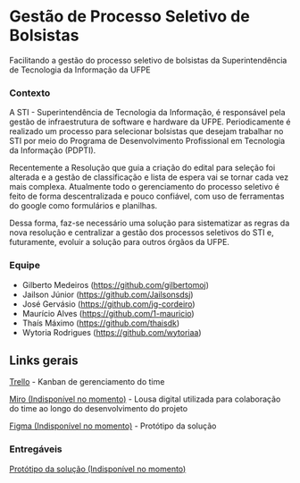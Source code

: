 # Gestão de Processo Seletivo de Bolsistas

Facilitando a gestão do processo seletivo de bolsistas da Superintendência de Tecnologia da Informação da UFPE

### Contexto
A STI - Superintendência de Tecnologia da Informação, é responsável pela gestão de infraestrutura de software e hardware da UFPE. Periodicamente é realizado um processo para selecionar bolsistas que desejam trabalhar no STI por meio do Programa de Desenvolvimento Profissional em Tecnologia da Informação (PDPTI).

Recentemente a Resolução que guia a criação do edital para seleção foi alterada e a gestão de classificação e lista de espera vai se tornar cada vez mais complexa. Atualmente todo o gerenciamento do processo seletivo é feito de forma descentralizada e pouco confiável, com uso de ferramentas do google como formulários e planilhas. 

Dessa forma, faz-se necessário uma solução para sistematizar as regras da nova resolução e centralizar a gestão dos processos seletivos do STI e, futuramente, evoluir a solução para outros órgãos da UFPE.

### Equipe
- Gilberto Medeiros (https://github.com/gilbertomoj)
- Jailson Júnior (https://github.com/Jailsonsdsj)
- José Gervásio (https://github.com/jg-cordeiro)
- Maurício Alves (https://github.com/1-mauricio)
- Thaís Máximo (https://github.com/thaisdk)
- Wytoria Rodrigues (https://github.com/wytoriaa)



## Links gerais

[Trello](https://trello.com/b/fOZGHQYS/sistematiza%C3%A7%C3%A3o-do-processo-seletivo-de-bolsistas) - Kanban de gerenciamento do time

[Miro (Indisponível no momento)]() - Lousa digital utilizada para colaboração do time ao longo do desenvolvimento do projeto

[Figma (Indisponível no momento)]() - Protótipo da solução


### Entregáveis
[Protótipo da solução (Indisponível no momento)]()
